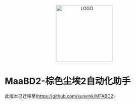 <!-- markdownlint-disable MD033 MD041 -->
<p align="center">
  <img alt="LOGO" src="https://github.com/sunyink/MFABD2/blob/Fast/ReadMe/logo.png" width="180" height="180" />
</p>

# MaaBD2-棕色尘埃2自动化助手

</div>

此版本已迁移至(https://github.com/sunyink/MFABD2)
